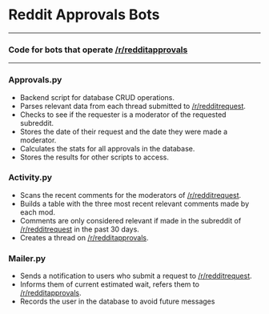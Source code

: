 # Reddit Approvals Bots

---

### Code for bots that operate [/r/redditapprovals](https://www.reddit.com/r/redditapprovals)

---

### Approvals.py
* Backend script for database CRUD operations.
* Parses relevant data from each thread submitted to [/r/redditrequest](https://www.reddit.com/r/redditrequest).
* Checks to see if the requester is a moderator of the requested subreddit.
* Stores the date of their request and the date they were made a moderator.
* Calculates the stats for all approvals in the database.
* Stores the results for other scripts to access.

### Activity.py
* Scans the recent comments for the moderators of [/r/redditrequest](https://www.reddit.com/r/redditrequest).
* Builds a table with the three most recent relevant comments made by each mod.
* Comments are only considered relevant if made in the subreddit of [/r/redditrequest](https://www.reddit.com/r/redditrequest) in the past 30 days.
* Creates a thread on [/r/redditapprovals](https://www.reddit.com/r/redditapprovals).

### Mailer.py
* Sends a notification to users who submit a request to [/r/redditrequest](https://www.reddit.com/r/redditrequest).
* Informs them of current estimated wait, refers them to [/r/redditapprovals](https://www.reddit.com/r/redditapprovals).
* Records the user in the database to avoid future messages
